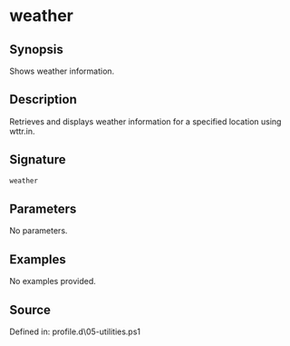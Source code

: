 # weather

## Synopsis

Shows weather information.

## Description

Retrieves and displays weather information for a specified location using wttr.in.

## Signature

```powershell
weather
```

## Parameters

No parameters.

## Examples

No examples provided.

## Source

Defined in: profile.d\05-utilities.ps1
